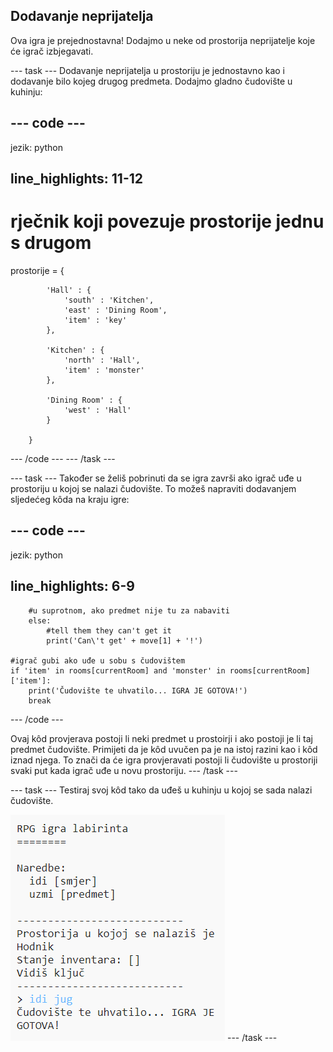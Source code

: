 ## Dodavanje neprijatelja

Ova igra je prejednostavna! Dodajmo u neke od prostorija neprijatelje koje će igrač izbjegavati.

\--- task \--- Dodavanje neprijatelja u prostoriju je jednostavno kao i dodavanje bilo kojeg drugog predmeta. Dodajmo gladno čudovište u kuhinju:

## \--- code \---

jezik: python

## line_highlights: 11-12

# rječnik koji povezuje prostorije jednu s drugom

prostorije = {

            'Hall' : {
                'south' : 'Kitchen',
                'east' : 'Dining Room',
                'item' : 'key'
            },
    
            'Kitchen' : {
                'north' : 'Hall',
                'item' : 'monster'
            },
    
            'Dining Room' : {
                'west' : 'Hall'
            }
    
        }
    

\--- /code \--- \--- /task \---

\--- task \--- Također se želiš pobrinuti da se igra završi ako igrač uđe u prostoriju u kojoj se nalazi čudovište. To možeš napraviti dodavanjem sljedećeg kôda na kraju igre:

## \--- code \---

jezik: python

## line_highlights: 6-9

        #u suprotnom, ako predmet nije tu za nabaviti
        else:
            #tell them they can't get it
            print('Can\'t get' + move[1] + '!')
    
    #igrač gubi ako uđe u sobu s čudovištem
    if 'item' in rooms[currentRoom] and 'monster' in rooms[currentRoom]['item']:
        print('Čudovište te uhvatilo... IGRA JE GOTOVA!')
        break
    

\--- /code \---

Ovaj kôd provjerava postoji li neki predmet u prostoirji i ako postoji je li taj predmet čudovište. Primijeti da je kôd uvučen pa je na istoj razini kao i kôd iznad njega. To znači da će igra provjeravati postoji li čudovište u prostoriji svaki put kada igrač uđe u novu prostoriju. \--- /task \---

\--- task \--- Testiraj svoj kôd tako da uđeš u kuhinju u kojoj se sada nalazi čudovište.

![screenshot](images/rpg-monster-test.png) \--- /task \---